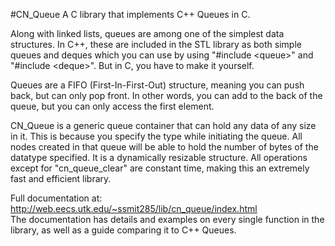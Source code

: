 #CN_Queue
A C library that implements C++ Queues in C.

Along with linked lists, queues are among one of the simplest data structures. In C++, these are included in the STL library as both simple queues and deques which you can use by using "#include &lt;queue&gt;" and "#include &lt;deque&gt;". But in C, you have to make it yourself.

Queues are a FIFO (First-In-First-Out) structure, meaning you can push back, but can only pop front. In other words, you can add to the back of the queue, but you can only access the first element.

CN_Queue is a generic queue container that can hold any data of any size in it. This is because you specify the type while initiating the queue. All nodes created in that queue will be able to hold the number of bytes of the datatype specified. It is a dynamically resizable structure. All operations except for "cn_queue_clear" are constant time, making this an extremely fast and efficient library.

Full documentation at: <a href = "http://web.eecs.utk.edu/~ssmit285/lib/cn_queue/index.html">http://web.eecs.utk.edu/~ssmit285/lib/cn_queue/index.html</a></br>The documentation has details and examples on every single function in the library, as well as a guide comparing it to C++ Queues.
